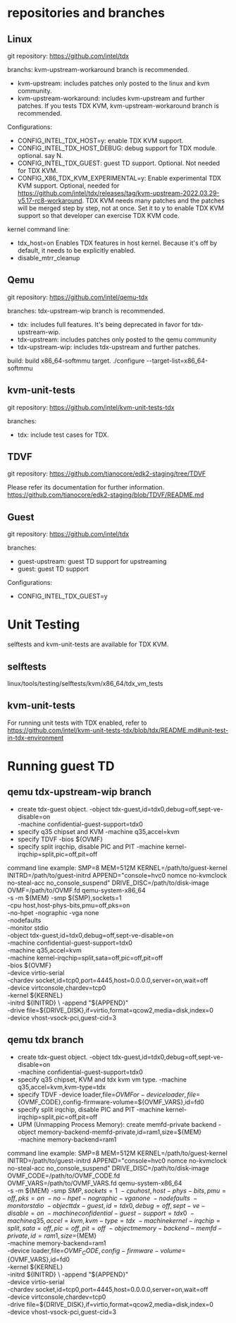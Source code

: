 repositories and branches
=========================
Linux
-----
git repository:
https://github.com/intel/tdx

branchs:
kvm-upstream-workaround branch is recommended.
- kvm-upstream: includes patches only posted to the linux and kvm community.
- kvm-upstream-workaround: includes kvm-upstream and further patches.
If you tests TDX KVM, kvm-upstream-workaround branch is recommended.

Configurations:
- CONFIG_INTEL_TDX_HOST=y: enable TDX KVM support.
- CONFIG_INTEL_TDX_HOST_DEBUG: debug support for TDX module. optional. say N.
- CONFIG_INTEL_TDX_GUEST: guest TD support.  Optional. Not needed for TDX KVM.
- CONFIG_X86_TDX_KVM_EXPERIMENTAL=y: Enable experimental TDX KVM support.
  Optional, needed for
  https://github.com/intel/tdx/releases/tag/kvm-upstream-2022.03.29-v5.17-rc8-workaround. TDX
  KVM needs many patches and the patches will be merged step by step, not at
  once. Set it to y to enable TDX KVM support so that developer can exercise
  TDX KVM code.

kernel command line:
- tdx_host=on
  Enables TDX features in host kernel. Because it's off by default, it needs to be
  explicitly enabled.
- disable_mtrr_cleanup

Qemu
----
git repository:
https://github.com/intel/qemu-tdx

branches:
tdx-upstream-wip branch is recommended.
- tdx: includes full features.  It's being deprecated in favor for tdx-upstream-wip.
- tdx-upstream: includes patches only posted to the qemu community
- tdx-upstream-wip: includes tdx-upstream and further patches.

build:
build x86_64-softmmu target.
./configure --target-list=x86_64-softmmu

kvm-unit-tests
--------------
git repository:
https://github.com/intel/kvm-unit-tests-tdx

branches:
- tdx: include test cases for TDX.

TDVF
----
git repository:
https://github.com/tianocore/edk2-staging/tree/TDVF

Please refer its documentation for further information.
https://github.com/tianocore/edk2-staging/blob/TDVF/README.md

Guest
-----
git repository:
https://github.com/intel/tdx

branches:
- guest-upstream: guest TD support for upstreaming
- guest: guest TD support

Configurations:
- CONFIG_INTEL_TDX_GUEST=y

Unit Testing
============
selftests and kvm-unit-tests are available for TDX KVM.

selftests
---------
linux/tools/testing/selftests/kvm/x86_64/tdx_vm_tests

kvm-unit-tests
--------------
For running unit tests with TDX enabled, refer to
https://github.com/intel/kvm-unit-tests-tdx/blob/tdx/README.md#unit-test-in-tdx-environment


Running guest TD
================
qemu tdx-upstream-wip branch
----------------------------
- create tdx-guest object.
  -object tdx-guest,id=tdx0,debug=off,sept-ve-disable=on \
  -machine confidential-guest-support=tdx0
- specify q35 chipset and KVM
  -machine q35,accel=kvm
- specify TDVF
  -bios ${OVMF}
- specify split irqchip, disable PIC and PIT
  -machine kernel-irqchip=split,pic=off,pit=off

command line example:
SMP=8
MEM=512M
KERNEL=/path/to/guest-kernel
INITRD=/path/to/guest-initrd
APPEND="console=hvc0 nomce no-kvmclock no-steal-acc no_console_suspend"
DRIVE_DISC=/path/to/disk-image
OVMF=/path/to/OVMF.fd
qemu-system-x86_64 \
    -s -m ${MEM} -smp ${SMP},sockets=1 \
    -cpu host,host-phys-bits,pmu=off,pks=on \
    -no-hpet -nographic -vga none \
    -nodefaults \
    -monitor stdio \
    -object tdx-guest,id=tdx0,debug=off,sept-ve-disable=on \
    -machine confidential-guest-support=tdx0 \
    -machine q35,accel=kvm \
    -machine kernel-irqchip=split,sata=off,pic=off,pit=off \
    -bios ${OVMF} \
    -device virtio-serial \
    -chardev socket,id=tcp0,port=4445,host=0.0.0.0,server=on,wait=off \
    -device virtconsole,chardev=tcp0 \
    -kernel ${KERNEL} \
    -initrd ${INITRD} \
    -append "${APPEND}" \
    -drive file=${DRIVE_DISK},if=virtio,format=qcow2,media=disk,index=0 \
    -device vhost-vsock-pci,guest-cid=3


qemu tdx branch
---------------
- create tdx-guest object.
  -object tdx-guest,id=tdx0,debug=off,sept-ve-disable=on \
  -machine confidential-guest-support=tdx0
- specify q35 chipset, KVM and tdx kvm vm type.
  -machine q35,accel=kvm,kvm-type=tdx
- specify TDVF
  -device loader,file=${OVMF}
  or
  -device loader,file=${OVMF_CODE},config-firmware-volume=${OVMF_VARS},id=fd0
- specify split irqchip, disable PIC and PIT
  -machine kernel-irqchip=split,pic=off,pit=off
- UPM (Unmapping Process Memory): create memfd-private backend
  -object memory-backend-memfd-private,id=ram1,size=${MEM} \
  -machine memory-backend=ram1

command line example:
SMP=8
MEM=512M
KERNEL=/path/to/guest-kernel
INITRD=/path/to/guest-initrd
APPEND="console=hvc0 nomce no-kvmclock no-steal-acc no_console_suspend"
DRIVE_DISC=/path/to/disk-image
OVMF_CODE=/path/to/OVMF_CODE.fd
OVMF_VARS=/path/to/OVMF_VARS.fd
qemu-system-x86_64 \
     -s -m ${MEM} -smp ${SMP},sockets=1 \
     -cpu host,host-phys-bits,pmu=off,pks=on \
     -no-hpet -nographic -vga none \
     -nodefaults \
     -monitor stdio \
     -object tdx-guest,id=tdx0,debug=off,sept-ve-disable=on \
     -machine confidential-guest-support=tdx0 \
     -machine q35,accel=kvm,kvm-type=tdx \
     -machine kernel-irqchip=split,sata=off,pic=off,pit=off \
     -object memory-backend-memfd-private,id=ram1,size=${MEM} \
     -machine memory-backend=ram1 \
     -device loader,file=${OVMF_CODE},config-firmware-volume=${OVMF_VARS},id=fd0 \
     -kernel ${KERNEL} \
     -initrd ${INITRD} \
     -append "${APPEND}" \
     -device virtio-serial \
     -chardev socket,id=tcp0,port=4445,host=0.0.0.0,server=on,wait=off \
     -device virtconsole,chardev=tcp0 \
     -drive file=${DRIVE_DISK},if=virtio,format=qcow2,media=disk,index=0 \
     -device vhost-vsock-pci,guest-cid=3
